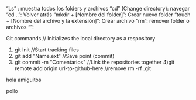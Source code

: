 “Ls” : muestra todos los folders y archivos
“cd” (Change directory): navegar 
“cd ..”: Volver atrás
“mkdir + [Nombre del folder]”: Crear nuevo folder
“touch + [Nombre del archivo y la extensión]”: Crear archivo
“rm”: remover folder o archivos
“”:

Git commands
// Initializes the local directory as a respository
1) git Init
//Start tracking files
2) git add "Name.ext"
//Save point (commit)
3) git commit -m "Comentarios"
//Link the repositories together
4)git remote add origin url-to-github-here
//remove 
rm -rf .git

hola amiguitos

pollo

